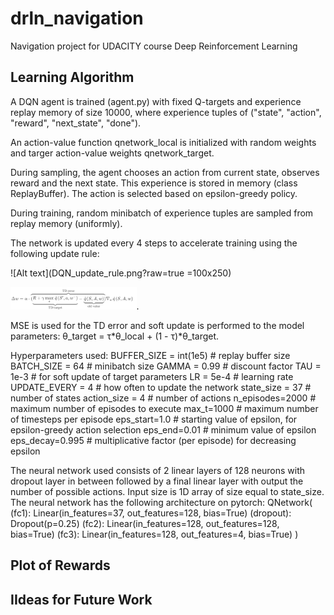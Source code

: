 # drln_navigation
Navigation project for UDACITY course Deep Reinforcement Learning


## Learning Algorithm
A DQN agent is trained (agent.py) with fixed Q-targets and experience replay memory of size 10000, where experience tuples of ("state", "action", "reward", "next_state", "done").

An action-value function qnetwork_local is initialized with random weights and targer action-value weights qnetwork_target.

During sampling, the agent chooses an action from current state, observes reward and the next state. This experience is stored in memory (class ReplayBuffer). The action is selected based on epsilon-greedy policy.

During training, random minibatch of experience tuples are sampled from replay memory (uniformly). 

The network is updated every 4 steps to accelerate training using the following update rule:

![Alt text](DQN_update_rule.png?raw=true =100x250)

<img src="DQN_update_rule.png" width="40%">.

MSE is used for the TD error and soft update is performed to the model parameters: θ_target = τ*θ_local + (1 - τ)*θ_target.

Hyperparameters used:
BUFFER_SIZE = int(1e5)  # replay buffer size
BATCH_SIZE = 64         # minibatch size
GAMMA = 0.99            # discount factor
TAU = 1e-3              # for soft update of target parameters
LR = 5e-4               # learning rate 
UPDATE_EVERY = 4        # how often to update the network
state_size = 37 # number of states
action_size = 4 # number of actions
n_episodes=2000 # maximum number of episodes to execute
max_t=1000 # maximum number of timesteps per episode
eps_start=1.0 # starting value of epsilon, for epsilon-greedy action selection
eps_end=0.01 # minimum value of epsilon
eps_decay=0.995 # multiplicative factor (per episode) for decreasing epsilon

The neural network used consists of 2 linear layers of 128 neurons with dropout layer in between followed by a final linear layer with output the number of possible actions. Input size is 1D array of size equal to state_size. The neural network has the following architecture on pytorch:
QNetwork(
  (fc1): Linear(in_features=37, out_features=128, bias=True)
  (dropout): Dropout(p=0.25)
  (fc2): Linear(in_features=128, out_features=128, bias=True)
  (fc3): Linear(in_features=128, out_features=4, bias=True)
)


## Plot of Rewards


## IIdeas for Future Work
